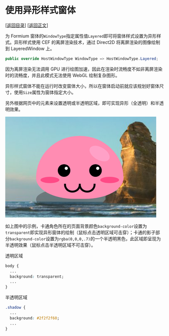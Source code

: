# 使用异形样式窗体

[[返回目录](README.md)] [[返回正文](nanui-formium.md#窗体样式)]

为 Formium 窗体的`WindowType`指定属性值`Layered`即可将窗体样式设置为异形样式。异形样式使用 CEF 的离屏渲染技术，通过 Direct2D 将离屏渲染的图像绘制到 LayeredWindow 上。

```C#
public override HostWindowType WindowType => HostWindowType.Layered;
```

因为离屏渲染无法调用 GPU 进行绘图加速，因此在渲染时流畅度不如非离屏渲染时的流畅度，并且此模式无法使用 WebGL 绘制复杂图形。

异形样式窗体不能在运行时改变窗体大小，所以在窗体启动前就应该规划好窗体尺寸，使用`Size`属性为窗体指定大小。

另外根据网页中的元素来设置透明或半透明区域，即可实现异形（全透明）和半透明效果。

![Layered](../images/layered-style.png)

如上图中的示例，卡通角色所在的页面背景颜色`background-color`设置为`transparent`即实现异形窗体的绘制（鼠标点击透明区域可击穿）；卡通的影子部分`background-color`设置为`rgba(0,0,0,.7)`的一个半透明黑色，此区域即呈现为半透明效果（鼠标点击半透明区域不可击穿）。

透明区域

```CSS
body {
  ...
  background: transparent;
  ...
}
```

半透明区域

```CSS
.shadow {
  ...
  background: #2f2f2f60;
  ...
}
```

